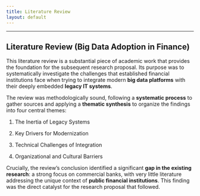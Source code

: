 ```yaml
---
title: Literature Review
layout: default 
---
```

----------------------------------------------------

Literature Review (Big Data Adoption in Finance)
------------------------------------------------

This literature review is a substantial piece of academic work that provides the foundation for the subsequent research proposal. Its purpose was to systematically investigate the challenges that established financial institutions face when trying to integrate modern **big data platforms** with their deeply embedded **legacy IT systems**.

The review was methodologically sound, following a **systematic process** to gather sources and applying a **thematic synthesis** to organize the findings into four central themes:

1.  The Inertia of Legacy Systems
    
2.  Key Drivers for Modernization
    
3.  Technical Challenges of Integration
    
4.  Organizational and Cultural Barriers
    

Crucially, the review’s conclusion identified a significant **gap in the existing research**: a strong focus on commercial banks, with very little literature addressing the unique context of **public financial institutions**. This finding was the direct catalyst for the research proposal that followed.
